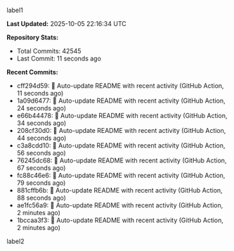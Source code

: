 
label1 
<!-- ACTIVITY_START -->
**Last Updated:** 2025-10-05 22:16:34 UTC

**Repository Stats:**
- Total Commits: 42545
- Last Commit: 11 seconds ago

**Recent Commits:**
- cff294d59: 🤖 Auto-update README with recent activity (GitHub Action, 11 seconds ago)
- 1a09d6477: 🤖 Auto-update README with recent activity (GitHub Action, 24 seconds ago)
- e66b44478: 🤖 Auto-update README with recent activity (GitHub Action, 34 seconds ago)
- 208cf30d0: 🤖 Auto-update README with recent activity (GitHub Action, 44 seconds ago)
- c3a8cdd10: 🤖 Auto-update README with recent activity (GitHub Action, 56 seconds ago)
- 76245dc68: 🤖 Auto-update README with recent activity (GitHub Action, 67 seconds ago)
- fc88c46e6: 🤖 Auto-update README with recent activity (GitHub Action, 79 seconds ago)
- 881cffb6b: 🤖 Auto-update README with recent activity (GitHub Action, 88 seconds ago)
- ae1fc56a9: 🤖 Auto-update README with recent activity (GitHub Action, 2 minutes ago)
- 1bccaa3f3: 🤖 Auto-update README with recent activity (GitHub Action, 2 minutes ago)
<!-- ACTIVITY_END -->

label2

